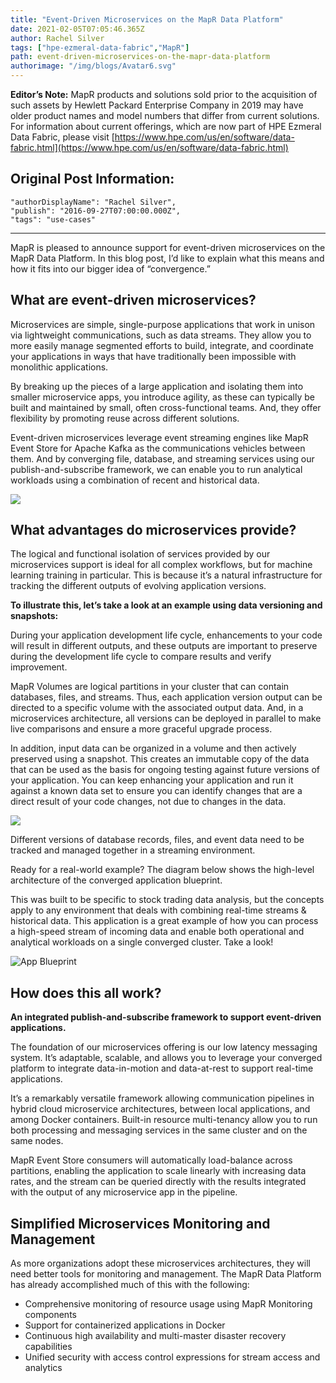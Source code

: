 ```yaml
---
title: "Event-Driven Microservices on the MapR Data Platform"
date: 2021-02-05T07:05:46.365Z
author: Rachel Silver 
tags: ["hpe-ezmeral-data-fabric","MapR"]
path: event-driven-microservices-on-the-mapr-data-platform
authorimage: "/img/blogs/Avatar6.svg"
---
```

**Editor’s Note:** MapR products and solutions sold prior to the acquisition of such assets by Hewlett Packard Enterprise Company in 2019 may have older product names and model numbers that differ from current solutions. For information about current offerings, which are now part of HPE Ezmeral Data Fabric, please visit [https://www.hpe.com/us/en/software/data-fabric.html](https://www.hpe.com/us/en/software/data-fabric.html)

## Original Post Information:

```
"authorDisplayName": "Rachel Silver",
"publish": "2016-09-27T07:00:00.000Z",
"tags": "use-cases"
```
---
MapR is pleased to announce support for event-driven microservices on the MapR Data Platform. In this blog post, I’d like to explain what this means and how it fits into our bigger idea of “convergence.”

## What are event-driven microservices?

Microservices are simple, single-purpose applications that work in unison via lightweight communications, such as data streams. They allow you to more easily manage segmented efforts to build, integrate, and coordinate your applications in ways that have traditionally been impossible with monolithic applications.

By breaking up the pieces of a large application and isolating them into smaller microservice apps, you introduce agility, as these can typically be built and maintained by small, often cross-functional teams. And, they offer flexibility by promoting reuse across different solutions.

Event-driven microservices leverage event streaming engines like MapR Event Store for Apache Kafka as the communications vehicles between them. And by converging file, database, and streaming services using our publish-and-subscribe framework, we can enable you to run analytical workloads using a combination of recent and historical data.

![](https://hpe-developer-portal.s3.amazonaws.com/uploads/media/2021/1/operational-analytics-in-mapr-converged-platform-1612508715159.png)

## What advantages do microservices provide?

The logical and functional isolation of services provided by our microservices support is ideal for all complex workflows, but for machine learning training in particular. This is because it’s a natural infrastructure for tracking the different outputs of evolving application versions.

**To illustrate this, let’s take a look at an example using data versioning and snapshots:**

During your application development life cycle, enhancements to your code will result in different outputs, and these outputs are important to preserve during the development life cycle to compare results and verify improvement.

MapR Volumes are logical partitions in your cluster that can contain databases, files, and streams. Thus, each application version output can be directed to a specific volume with the associated output data. And, in a microservices architecture, all versions can be deployed in parallel to make live comparisons and ensure a more graceful upgrade process.

In addition, input data can be organized in a volume and then actively preserved using a snapshot. This creates an immutable copy of the data that can be used as the basis for ongoing testing against future versions of your application. You can keep enhancing your application and run it against a known data set to ensure you can identify changes that are a direct result of your code changes, not due to changes in the data.

![](https://hpe-developer-portal.s3.amazonaws.com/uploads/media/2021/1/snapshots-in-app-development-1612508723835.png)

Different versions of database records, files, and event data need to be tracked and managed together in a streaming environment.

Ready for a real-world example? The diagram below shows the high-level architecture of the converged application blueprint.

This was built to be specific to stock trading data analysis, but the concepts apply to any environment that deals with combining real-time streams & historical data. This application is a great example of how you can process a high-speed stream of incoming data and enable both operational and analytical workloads on a single converged cluster. Take a look!

![App Blueprint](https://hpe-developer-portal.s3.amazonaws.com/uploads/media/2021/1/blueprint-arch-final-1612508815719.jpg)

## How does this all work?

**An integrated publish-and-subscribe framework to support event-driven applications.**

The foundation of our microservices offering is our low latency messaging system. It’s adaptable, scalable, and allows you to leverage your converged platform to integrate data-in-motion and data-at-rest to support real-time applications.

It’s a remarkably versatile framework allowing communication pipelines in hybrid cloud microservice architectures, between local applications, and among Docker containers. Built-in resource multi-tenancy allow you to run both processing and messaging services in the same cluster and on the same nodes.

MapR Event Store consumers will automatically load-balance across partitions, enabling the application to scale linearly with increasing data rates, and the stream can be queried directly with the results integrated with the output of any microservice app in the pipeline.

## Simplified Microservices Monitoring and Management

As more organizations adopt these microservices architectures, they will need better tools for monitoring and management. The MapR Data Platform has already accomplished much of this with the following:

*   Comprehensive monitoring of resource usage using MapR Monitoring components
*   Support for containerized applications in Docker
*   Continuous high availability and multi-master disaster recovery capabilities
*   Unified security with access control expressions for stream access and analytics